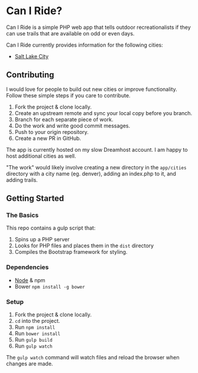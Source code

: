 # Can I Ride?

Can I Ride is a simple PHP web app that tells outdoor recreationalists if they can use trails that are available on odd or even days. 

Can I Ride currently provides information for the following cities:

* [Salt Lake City](http://www.caniride.us/slc)

## Contributing

I would love for people to build out new cities or improve functionality. Follow these simple steps if you care to contribute.

1. Fork the project & clone locally.
2. Create an upstream remote and sync your local copy before you branch.
3. Branch for each separate piece of work.
4. Do the work and write good commit messages.
5. Push to your origin repository.
6. Create a new PR in GitHub.

The app is currently hosted on my slow Dreamhost account. I am happy to host additional cities as well.

"The work" would likely involve creating a new directory in the `app/cities` directory with a city name (eg. denver), adding an index.php to it, and adding trails.

## Getting Started

### The Basics

This repo contains a gulp script that:

1. Spins up a PHP server
2. Looks for PHP files and places them in the `dist` directory
3. Compiles the Bootstrap framework for styling. 

### Dependencies

- [Node](https://nodejs.org/en/) & npm
- Bower `npm install -g bower`

### Setup

1. Fork the project & clone locally.
2. `cd` into the project.
3. Run `npm install`
4. Run `bower install`
5. Run `gulp build`
6. Run `gulp watch`

The `gulp watch` command will watch files and reload the browser when changes are made. 

